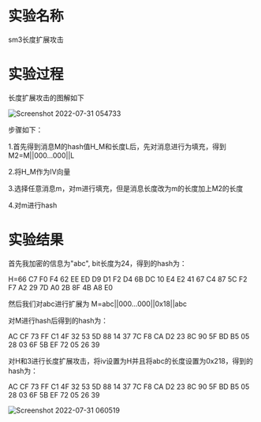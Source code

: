 # 实验名称
sm3长度扩展攻击

# 实验过程
长度扩展攻击的图解如下

![Screenshot 2022-07-31 054733](https://user-images.githubusercontent.com/104854836/181997181-e0ec000e-8cfd-4275-9564-2c3487ada9e7.jpg)

步骤如下：

1.首先得到消息M的hash值H_M和长度L后，先对消息进行为填充，得到M2=M||000...000||L

2.将H_M作为IV向量

3.选择任意消息m，对m进行填充，但是消息长度改为m的长度加上M2的长度

4.对m进行hash

# 实验结果
首先我加密的信息为"abc", bit长度为24，得到的hash为：

H=66 C7 F0 F4 62 EE ED D9 D1 F2 D4 6B DC 10 E4 E2 41 67 C4 87 5C F2 F7 A2 29 7D A0 2B 8F 4B A8 E0

然后我们对abc进行扩展为 M=abc||000...000||0x18||abc

对M进行hash后得到的hash为：

AC CF 73 FF C1 4F 32 53 5D 88 14 37 7C F8 CA D2 23 8C 90 5F BD B5 05 28 03 6F 5B EF 72 05 26 39

对H和3进行长度扩展攻击，将iv设置为H并且将abc的长度设置为0x218，得到的hash为：

AC CF 73 FF C1 4F 32 53 5D 88 14 37 7C F8 CA D2 23 8C 90 5F BD B5 05 28 03 6F 5B EF 72 05 26 39

![Screenshot 2022-07-31 060519](https://user-images.githubusercontent.com/104854836/182001727-1ac22969-f741-47f6-a896-b7f2f77a8f91.jpg)

